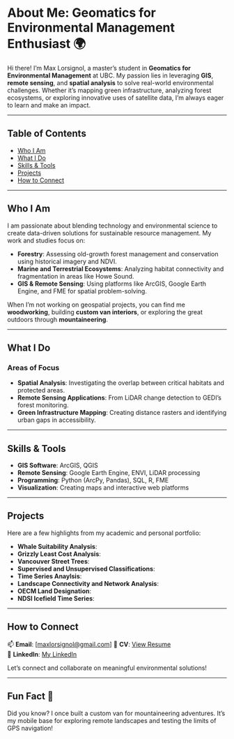 # About Me: Geomatics for Environmental Management Enthusiast 🌍

Hi there! I’m Max Lorsignol, a master’s student in **Geomatics for Environmental Management** at UBC. My passion lies in leveraging **GIS**, **remote sensing**, and **spatial analysis** to solve real-world environmental challenges. Whether it’s mapping green infrastructure, analyzing forest ecosystems, or exploring innovative uses of satellite data, I’m always eager to learn and make an impact.

---

## Table of Contents
- [Who I Am](#who-i-am)
- [What I Do](#what-i-do)
- [Skills & Tools](#skills--tools)
- [Projects](#projects)
- [How to Connect](#how-to-connect)

---

## Who I Am

I am passionate about blending technology and environmental science to create data-driven solutions for sustainable resource management. My work and studies focus on:
- **Forestry**: Assessing old-growth forest management and conservation using historical imagery and NDVI.
- **Marine and Terrestrial Ecosystems**: Analyzing habitat connectivity and fragmentation in areas like Howe Sound.
- **GIS & Remote Sensing**: Using platforms like ArcGIS, Google Earth Engine, and FME for spatial problem-solving.

When I’m not working on geospatial projects, you can find me **woodworking**, building **custom van interiors**, or exploring the great outdoors through **mountaineering**.

---

## What I Do

### Areas of Focus
- **Spatial Analysis**: Investigating the overlap between critical habitats and protected areas.
- **Remote Sensing Applications**: From LiDAR change detection to GEDI’s forest monitoring.
- **Green Infrastructure Mapping**: Creating distance rasters and identifying urban gaps in accessibility.

---

## Skills & Tools

- **GIS Software**: ArcGIS, QGIS
- **Remote Sensing**: Google Earth Engine, ENVI, LiDAR processing
- **Programming**: Python (ArcPy, Pandas), SQL, R, FME
- **Visualization**: Creating maps and interactive web platforms

---

## Projects

Here are a few highlights from my academic and personal portfolio:
- **Whale Suitability Analysis**: 
- **Grizzly Least Cost Analysis**: 
- **Vancouver Street Trees**: 
- **Supervised and Unsupervised Classifications**:
- **Time Series Anaylsis**:
- **Landscape Connectivity and Network Analysis**:
- **OECM Land Designation**:
- **NDSI Icefield Time Series**:

---

## How to Connect

📫 **Email**: [maxlorsignol@gmail.com] 
📄 **CV**: [View Resume](https://github.com/maxlorsignol/maxlorsignol/blob/main/Geomatics%20Resume.pdf)  
💼 **LinkedIn**: [My LinkedIn](https://www.linkedin.com/in/max-lorsignol-bb854595/)  

Let’s connect and collaborate on meaningful environmental solutions!

---

## Fun Fact 🌟

Did you know? I once built a custom van for mountaineering adventures. It’s my mobile base for exploring remote landscapes and testing the limits of GPS navigation!
